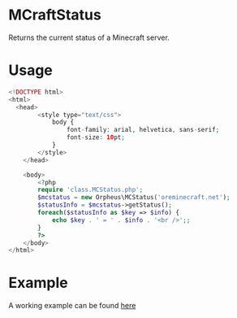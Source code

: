 MCraftStatus
============

Returns the current status of a Minecraft server.

Usage
=====
```php
<!DOCTYPE html>
<html>
  <head>
		<style type="text/css">
			body {
				font-family: arial, helvetica, sans-serif;
				font-size: 10pt;
			}
		</style>
	</head>

	<body>
		<?php
		require 'class.MCStatus.php';
		$mcstatus = new Orpheus\MCStatus('oreminecraft.net');
		$statusInfo = $mcstatus->getStatus();
		foreach($statusInfo as $key => $info) {
			echo $key . ' = ' . $info . '<br />';;
		}
		?>
	</body>
</html>
```

Example
=======
A working example can be found [here](http://cashgoat.us/MCraft)

